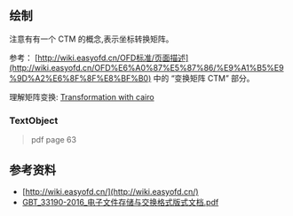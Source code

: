 

## 绘制

注意有有一个 CTM 的概念,表示坐标转换矩阵。

参考： [http://wiki.easyofd.cn/OFD标准/页面描述](http://wiki.easyofd.cn/OFD%E6%A0%87%E5%87%86/%E9%A1%B5%E9%9D%A2%E6%8F%8F%E8%BF%B0) 中的 “变换矩阵 CTM” 部分。


理解矩阵变换: [Transformation with cairo](https://gist.github.com/bert/1164354/c0391388afffc4b287c46ac79287f77e94c712e3)

### TextObject

> pdf page 63




## 参考资料

 - [http://wiki.easyofd.cn/](http://wiki.easyofd.cn/)
 - [GBT_33190-2016_电子文件存储与交换格式版式文档.pdf](GBT_33190-2016_电子文件存储与交换格式版式文档.pdf)